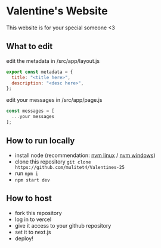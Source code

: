 # Valentine's Website

This website is for your special someone <3

## What to edit

edit the metadata in /src/app/layout.js

```js
export const metadata = {
  title: "<title here>",
  description: "<desc here>",
};
```

edit your messages in /src/app/page.js

```js
const messages = [
  ...your messages
];
```

## How to run locally

- install node (recommendation: [nvm linux](https://github.com/nvm-sh/nvm) / [nvm windows](https://github.com/coreybutler/nvm-windows))
- clone this repository `git clone https://github.com/mulitet4/Valentines-25`
- run `npm i`
- `npm start dev`

## How to host

- fork this repository
- log in to vercel
- give it access to your github repository
- set it to next.js
- deploy!
